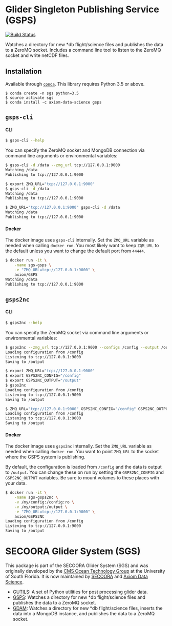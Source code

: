 # Glider Singleton Publishing Service (GSPS)

[![Build Status](https://travis-ci.org/SECOORA/GSPS.svg?branch=master)](https://travis-ci.org/SECOORA/GSPS)

Watches a directory for new *db flight/science files and publishes the data to a ZeroMQ socket. Includes a command line tool to listen to the ZeroMQ socket and write netCDF files.


## Installation

Available through [`conda`](http://conda.pydata.org/docs/install/quick.html). This library requires Python 3.5 or above.

```
$ conda create -n sgs python=3.5
$ source activate sgs
$ conda install -c axiom-data-science gsps
```

## `gsps-cli`

#### CLI

```bash
$ gsps-cli --help
```

You can specify the ZeroMQ socket and MongoDB connection via command line
arguments or environmental variables:

```bash
$ gsps-cli -d /data --zmg_url tcp://127.0.0.1:9000
Watching /data
Publishing to tcp://127.0.0.1:9000
```

```bash
$ export ZMQ_URL="tcp://127.0.0.1:9000"
$ gsps-cli -d /data
Watching /data
Publishing to tcp://127.0.0.1:9000
```

```bash
$ ZMQ_URL="tcp://127.0.0.1:9000" gsps-cli -d /data
Watching /data
Publishing to tcp://127.0.0.1:9000
```

#### Docker

The docker image uses `gsps-cli` internally. Set the `ZMQ_URL` variable as needed when calling `docker run`. You most likely want to keep `ZQM_URL` to the default unless you want to change the default port from `44444`.

```bash
$ docker run -it \
    -name sgs-gsps \
    -e "ZMQ_URL=tcp://127.0.0.1:9000" \
    axiom/GSPS
Watching /data
Publishing to tcp://127.0.0.1:9000
```


## `gsps2nc`

#### CLI

```bash
$ gsps2nc --help
```

You can specify the ZeroMQ socket via command line arguments or environmental variables:

```bash
$ gsps2nc --zmg_url tcp://127.0.0.1:9000 --configs /config --output /output
Loading configuration from /config
Listening to tcp://127.0.0.1:9000
Saving to /output
```

```bash
$ export ZMQ_URL="tcp://127.0.0.1:9000"
$ export GSPS2NC_CONFIG="/config"
$ export GSPS2NC_OUTPUT="/output"
$ gsps2nc
Loading configuration from /config
Listening to tcp://127.0.0.1:9000
Saving to /output
```

```bash
$ ZMQ_URL="tcp://127.0.0.1:9000" GSPS2NC_CONFIG="/config" GSPS2NC_OUTPUT="/output" gsps2nc
Loading configuration from /config
Listening to tcp://127.0.0.1:9000
Saving to /output
```


#### Docker

The docker image uses `gsps2nc` internally. Set the `ZMQ_URL` variable as needed when calling `docker run`. You want to point `ZMQ_URL` to the socket where the GSPS system is publishing.

By default, the configuration is loaded from `/config` and the data is output
to `/output`. You can change these on run by setting the `GSPS2NC_CONFIG` and
`GSPS2NC_OUTPUT` variables. Be sure to mount volumes to these places with your data.

```bash
$ docker run -it \
    -name sgs-gsps2nc \
    -v /my/config:/config:ro \
    -v /my/output:/output \
    -e "ZMQ_URL=tcp://127.0.0.1:9000" \
    axiom/GSPS2NC
Loading configuration from /config
Listening to tcp://127.0.0.1:9000
Saving to /output
```


# SECOORA Glider System (SGS)

This package is part of the SECOORA Glider System (SGS) and was originally developed by the [CMS Ocean Technology Group](http://www.marine.usf.edu/COT/) at the University of South Florida. It is now maintained by [SECOORA](http://secoora.org) and [Axiom Data Science](http://axiomdatascience.com).

* [GUTILS](https://github.com/axiom-data-science/GUTILS): A set of Python utilities for post processing glider data.
* [GSPS](https://github.com/axiom-data-science/GSPS): Watches a directory for new *db flight/science files and publishes the data to a ZeroMQ socket.
* [GDAM](https://github.com/axiom-data-science/GDAM): Watches a directory for new *db flight/science files, inserts the data into a MongoDB instance, and publishes the data to a ZeroMQ socket.

